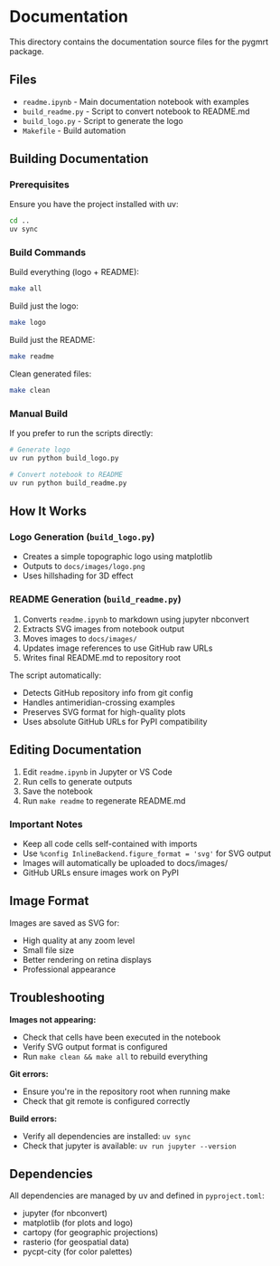 # Documentation

This directory contains the documentation source files for the pygmrt package.

## Files

- `readme.ipynb` - Main documentation notebook with examples
- `build_readme.py` - Script to convert notebook to README.md
- `build_logo.py` - Script to generate the logo
- `Makefile` - Build automation

## Building Documentation

### Prerequisites

Ensure you have the project installed with uv:

```bash
cd ..
uv sync
```

### Build Commands

Build everything (logo + README):
```bash
make all
```

Build just the logo:
```bash
make logo
```

Build just the README:
```bash
make readme
```

Clean generated files:
```bash
make clean
```

### Manual Build

If you prefer to run the scripts directly:

```bash
# Generate logo
uv run python build_logo.py

# Convert notebook to README
uv run python build_readme.py
```

## How It Works

### Logo Generation (`build_logo.py`)

- Creates a simple topographic logo using matplotlib
- Outputs to `docs/images/logo.png`
- Uses hillshading for 3D effect

### README Generation (`build_readme.py`)

1. Converts `readme.ipynb` to markdown using jupyter nbconvert
2. Extracts SVG images from notebook output
3. Moves images to `docs/images/`
4. Updates image references to use GitHub raw URLs
5. Writes final README.md to repository root

The script automatically:
- Detects GitHub repository info from git config
- Handles antimeridian-crossing examples
- Preserves SVG format for high-quality plots
- Uses absolute GitHub URLs for PyPI compatibility

## Editing Documentation

1. Edit `readme.ipynb` in Jupyter or VS Code
2. Run cells to generate outputs
3. Save the notebook
4. Run `make readme` to regenerate README.md

### Important Notes

- Keep all code cells self-contained with imports
- Use `%config InlineBackend.figure_format = 'svg'` for SVG output
- Images will automatically be uploaded to docs/images/
- GitHub URLs ensure images work on PyPI

## Image Format

Images are saved as SVG for:
- High quality at any zoom level
- Small file size
- Better rendering on retina displays
- Professional appearance

## Troubleshooting

**Images not appearing:**
- Check that cells have been executed in the notebook
- Verify SVG output format is configured
- Run `make clean && make all` to rebuild everything

**Git errors:**
- Ensure you're in the repository root when running make
- Check that git remote is configured correctly

**Build errors:**
- Verify all dependencies are installed: `uv sync`
- Check that jupyter is available: `uv run jupyter --version`

## Dependencies

All dependencies are managed by uv and defined in `pyproject.toml`:
- jupyter (for nbconvert)
- matplotlib (for plots and logo)
- cartopy (for geographic projections)
- rasterio (for geospatial data)
- pycpt-city (for color palettes)
